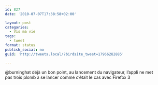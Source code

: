 ```yaml
---
id: 827
date: '2010-07-07T17:38:58+02:00'

layout: post
categories:
  - Vis ma vie
tags:
  - tweet
format: status
publish_social: no
guid: 'http://tweets.local/?birdsite_tweet=17966282885'

---
```


@burninghat déjà un bon point, au lancement du navigateur, l’appli ne met pas trois plomb a se lancer comme c’était le cas avec Firefox 3